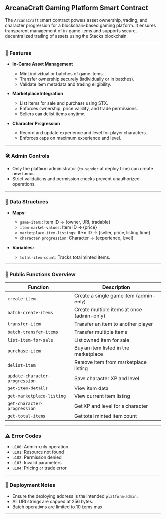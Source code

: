 

## ArcanaCraft Gaming Platform Smart Contract

The `ArcanaCraft` smart contract powers asset ownership, trading, and character progression for a blockchain-based gaming platform. It ensures transparent management of in-game items and supports secure, decentralized trading of assets using the Stacks blockchain.

---

### 🚀 Features

* **In-Game Asset Management**

  * Mint individual or batches of game items.
  * Transfer ownership securely (individually or in batches).
  * Validate item metadata and trading eligibility.

* **Marketplace Integration**

  * List items for sale and purchase using STX.
  * Enforces ownership, price validity, and trade permissions.
  * Sellers can delist items anytime.

* **Character Progression**

  * Record and update experience and level for player characters.
  * Enforces caps on maximum experience and level.

---

### 🛠️ Admin Controls

* Only the platform administrator (`tx-sender` at deploy time) can create new items.
* Strict validations and permission checks prevent unauthorized operations.

---

### 🧾 Data Structures

* **Maps:**

  * `game-items`: Item ID → {owner, URI, tradable}
  * `item-market-values`: Item ID → {price}
  * `marketplace-item-listings`: Item ID → {seller, price, listing time}
  * `character-progression`: Character → {experience, level}

* **Variables:**

  * `total-item-count`: Tracks total minted items.

---

### 🧪 Public Functions Overview

| Function                       | Description                                |
| ------------------------------ | ------------------------------------------ |
| `create-item`                  | Create a single game item (admin-only)     |
| `batch-create-items`           | Create multiple items at once (admin-only) |
| `transfer-item`                | Transfer an item to another player         |
| `batch-transfer-items`         | Transfer multiple items                    |
| `list-item-for-sale`           | List owned item for sale                   |
| `purchase-item`                | Buy an item listed in the marketplace      |
| `delist-item`                  | Remove item from marketplace listing       |
| `update-character-progression` | Save character XP and level                |
| `get-item-details`             | View item data                             |
| `get-marketplace-listing`      | View current item listing                  |
| `get-character-progression`    | Get XP and level for a character           |
| `get-total-items`              | Get total minted item count                |

---

### ⚠️ Error Codes

* `u100`: Admin-only operation
* `u101`: Resource not found
* `u102`: Permission denied
* `u103`: Invalid parameters
* `u104`: Pricing or trade error

---

### 📜 Deployment Notes

* Ensure the deploying address is the intended `platform-admin`.
* All URI strings are capped at 256 bytes.
* Batch operations are limited to 10 items max.

---
